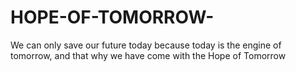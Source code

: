 # HOPE-OF-TOMORROW-
We can only save our future today because today is the engine of tomorrow, and that why we have come with the Hope of Tomorrow 
